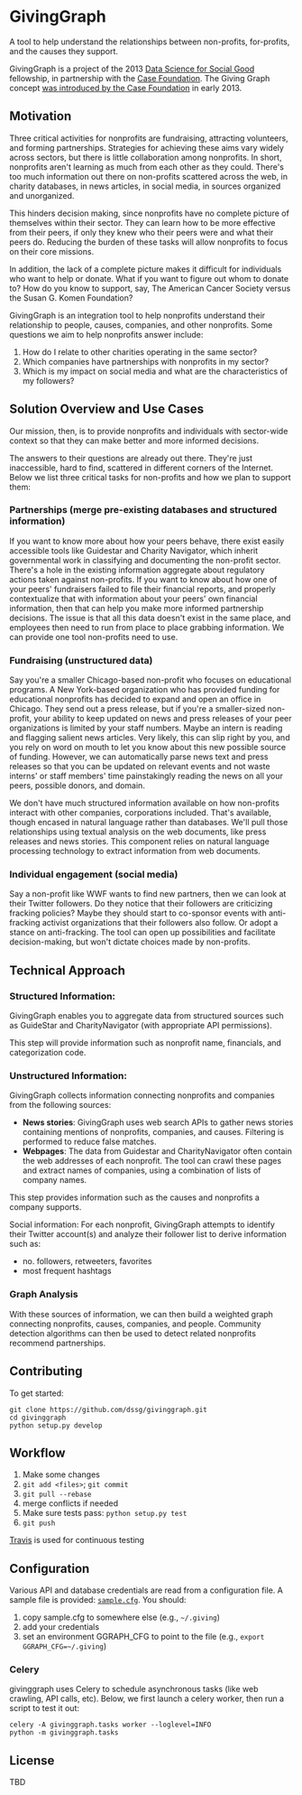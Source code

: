 GivingGraph
========
A tool to help understand the relationships between non-profits, for-profits, and the causes they support.

GivingGraph is a project of the 2013 [Data Science for Social Good](http://dssg.io) fellowship, in partnership with the [Case Foundation](http://casefoundation.org). The Giving Graph concept [was introduced by the Case Foundation](http://casefoundation.org/blog/how-new-type-social-graph-could-change-philanthropy) in early 2013.


## Motivation

Three critical activities for nonprofits are fundraising, attracting volunteers, and forming partnerships. Strategies for achieving these aims vary widely across sectors, but there is little collaboration among nonprofits. In short, nonprofits aren't learning as much from each other as they could. There's too much information out there on non-profits scattered across the web, in charity databases, in news articles, in social media, in sources organized and unorganized.

This hinders decision making, since nonprofits have no complete picture of themselves within their sector. They can learn how to be more effective from their peers, if only they knew who their peers were and what their peers do. Reducing the burden of these tasks will allow nonprofits to focus on their core missions. 

In addition, the lack of a complete picture makes it difficult for individuals who want to help or donate. What if you want to figure out whom to donate to? How do you know to support, say, The American Cancer Society versus the Susan G. Komen Foundation?

GivingGraph is an integration tool to help nonprofits understand their relationship to people, causes, companies, and other nonprofits. Some questions we aim to help nonprofits answer include:

1. How do I relate to other charities operating in the same sector?
2. Which companies have partnerships with nonprofits in my sector?
3. Which is my impact on social media and what are the characteristics of my followers?

## Solution Overview and Use Cases

Our mission, then, is to provide nonprofits and individuals with sector-wide context so that they can make better and more informed decisions. 

The answers to their questions are already out there. They're just inaccessible, hard to find, scattered in different corners of the Internet. Below we list three critical tasks for non-profits and how we plan to support them:

### Partnerships (merge pre-existing databases and structured information)
If you want to know more about how your peers behave, there exist easily accessible tools like Guidestar and Charity Navigator, which inherit governmental work in classifying and documenting the non-profit sector. There's a hole in the existing information aggregate about regulatory actions taken against non-profits. If you want to know about how one of your peers' fundraisers failed to file their financial reports, and properly contextualize that with information about your peers' own financial information, then that can help you make more informed partnership decisions. The issue is that all this data doesn't exist in the same place, and employees then need to run from place to place grabbing information. We can provide one tool non-profits need to use. 

### Fundraising (unstructured data)
Say you're a smaller Chicago-based non-profit who focuses on educational programs. A New York-based organization who has provided funding for educational nonprofits has decided to expand and open an office in Chicago. They send out a press release, but if you're a smaller-sized non-profit, your ability to keep updated on news and press releases of your peer organizations is limited by your staff numbers. Maybe an intern is reading and flagging salient news articles. Very likely, this can slip right by you, and you rely on word on mouth to let you know about this new possible source of funding. However, we can automatically parse news text and press releases so that you can be updated on relevant events and not waste interns' or staff members' time painstakingly reading the news on all your peers, possible donors, and domain.

We don't have much structured information available on how non-profits interact with other companies, corporations included. That's available, though encased in natural language rather than databases. We'll pull those relationships using textual analysis on the web documents, like press releases and news stories. This component relies on natural language processing technology to extract information from web documents. 

### Individual engagement (social media)
Say a non-profit like WWF wants to find new partners, then we can look at their Twitter followers. Do they notice that their followers are criticizing fracking policies? Maybe they should start to co-sponsor events with anti-fracking activist organizations that their followers also follow. Or adopt a stance on anti-fracking. The tool can open up possibilities and facilitate decision-making, but won't dictate choices made by non-profits.

## Technical Approach
 
### Structured Information: 
GivingGraph enables you to aggregate data from structured sources such as GuideStar and CharityNavigator (with appropriate API permissions). 
 
This step will provide information such as nonprofit name, financials, and categorization code. 

### Unstructured Information:
GivingGraph collects information connecting nonprofits and companies from the following sources:

- **News stories**: GivingGraph uses web search APIs to gather news stories containing mentions of nonprofits, companies, and causes. Filtering is performed to reduce false matches.
- **Webpages**: The data from Guidestar and CharityNavigator often contain the web addresses of each nonprofit. The tool can crawl these pages and extract names of companies, using a combination of lists of company names.

This step provides information such as the causes and nonprofits a company supports.

Social information: For each nonprofit, GivingGraph attempts to identify their Twitter account(s) and analyze their follower list to derive information such as:

- no. followers, retweeters, favorites
- most frequent hashtags

### Graph Analysis
With these sources of information, we can then build a weighted graph connecting nonprofits, causes, companies, and people. Community detection algorithms can then be used to detect related nonprofits recommend partnerships.

## Contributing

To get started:

    git clone https://github.com/dssg/givinggraph.git
    cd givinggraph
    python setup.py develop

## Workflow
1. Make some changes
2. `git add <files>`; `git commit`
3. `git pull --rebase`
4. merge conflicts if needed
5. Make sure tests pass: `python setup.py test`
6. `git push`

[Travis](https://travis-ci.org/dssg/givinggraph) is used for continuous testing


## Configuration
Various API and database credentials are read from a configuration file. A sample file is provided: [`sample.cfg`](https://github.com/dssg/givinggraph/blob/master/sample.cfg). You should:

1. copy sample.cfg to somewhere else (e.g., `~/.giving`)
2. add your credentials
3. set an environment GGRAPH_CFG to point to the file (e.g., `export GGRAPH_CFG=~/.giving`)


### Celery
givinggraph uses Celery to schedule asynchronous tasks (like web crawling, API calls, etc). Below, we first launch a celery worker, then run a script to test it out:

```
celery -A givinggraph.tasks worker --loglevel=INFO
python -m givinggraph.tasks
```

## License
TBD
